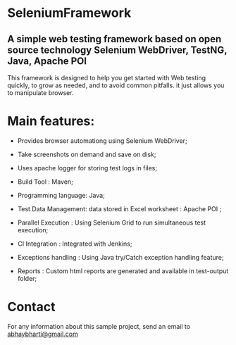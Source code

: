 SeleniumFramework
=================

A simple web testing framework based on open source technology Selenium WebDriver, TestNG, Java, Apache POI
-------------------------------------------------------------------------------------------------------------

This framework is designed to help you get started with Web testing quickly, to grow as needed, and to avoid common pitfalls. it just allows you to manipulate browser. 

Main features:
=============

* Provides browser automationg using Selenium WebDriver;

* Take screenshots on demand and save on disk;

* Uses apache logger for storing test logs in files;

* Build Tool : Maven;

* Programming language: Java;

* Test Data Management: data stored in Excel worksheet : Apache POI ;

* Parallel Execution : Using Selenium Grid to run simultaneous test execution;

* CI Integration : Integrated with Jenkins;

* Exceptions handling : Using Java try/Catch exception handling feature;

* Reports : Custom html reports are generated and available in test-output folder;


Contact
=======
For any information about this sample project, send an email to abhaybharti@gmail.com
